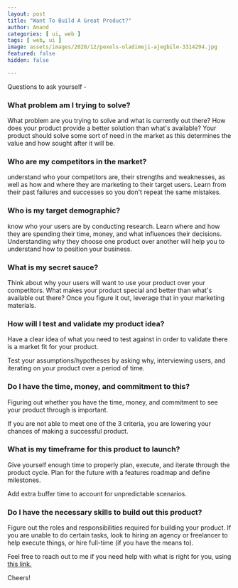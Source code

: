 ```yaml
---
layout: post
title: "Want To Build A Great Product?"
author: Anand
categories: [ ui, web ]
tags: [ web, ui ]
image: assets/images/2020/12/pexels-oladimeji-ajegbile-3314294.jpg
featured: false
hidden: false

---
```


Questions to ask yourself -

### What problem am I trying to solve?

What problem are you trying to solve and what is currently out there? How does your product provide a better solution than what's available?
Your product should solve some sort of need in the market as this determines the value and how sought after it will be.

### Who are my competitors in the market?

understand who your competitors are, their strengths and weaknesses, as well as how and where they are marketing to their target users.
Learn from their past failures and successes so you don't repeat the same mistakes.

### Who is my target demographic?

know who your users are by conducting research. Learn where and how they are spending their time, money, and what influences their decisions.
Understanding why they choose one product over another will help you to understand how to position your business.

### What is my secret sauce?

Think about why your users will want to use your product over your competitors. What makes your product special and better than what's available out there?
Once you figure it out, leverage that in your marketing materials.

### How will I test and validate my product idea?

Have a clear idea of what you need to test against in order to validate there is a market fit for your product.

Test your assumptions/hypotheses by asking why, interviewing users, and iterating on your product over a period of time.

### Do I have the time, money, and commitment to this?

Figuring out whether you have the time, money, and commitment to see your product through is important.

If you are not able to meet one of the 3 criteria, you are lowering your chances of making a successful product.

### What is my timeframe for this product to launch?

Give yourself enough time to properly plan, execute, and iterate through the product cycle. Plan for the future with a features roadmap and define milestones.

Add extra buffer time to account for unpredictable scenarios.

### Do I have the necessary skills to build out this product?

Figure out the roles and responsibilities required for building your product.
If you are unable to do certain tasks, look to hiring an agency or freelancer to help execute things, or hire full-time (if you have the means to).


Feel free to reach out to me if you need help with what is right for you, using <a href="https://www.calendly.com/ahyconsulting/book" target="\_blank">this link.</a>

Cheers!






